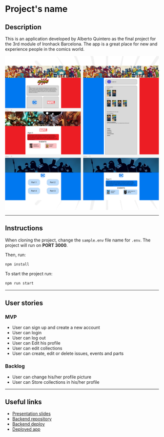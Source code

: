 # Project's name

## Description

This is an application developed by Alberto Quintero as the final project for the 3rd module of Ironhack Barcelona. The app is a great place for new and experience people in the comics world. 


![](public/5.png)

---
## Instructions

When cloning the project, change the <code>sample.env</code> file name for <code>.env</code>. The project will run on **PORT 3000**.

Then, run:
```bash
npm install
```

To start the project run:
```bash
npm run start
```

---
## User stories 

### MVP

- User can sign up and create a new account
- User can login
- User can log out
- User can Edit his profile
- User can edit collections
- User can create, edit or delete issues, events and parts

### Backlog

- User can change his/her profile picture
- User can Store collections in his/her profile



---

## Useful links

- [Presentation slides](https://slides.com/albertoquintero-1/deck)
- [Backend repository](https://github.com/Betoquintero/back-HouseOfHeroes.git)
- [Backend deploy](https://house-of-heroes.herokuapp.com/)
- [Deployed app](https://house-of-heroes.netlify.app/)


